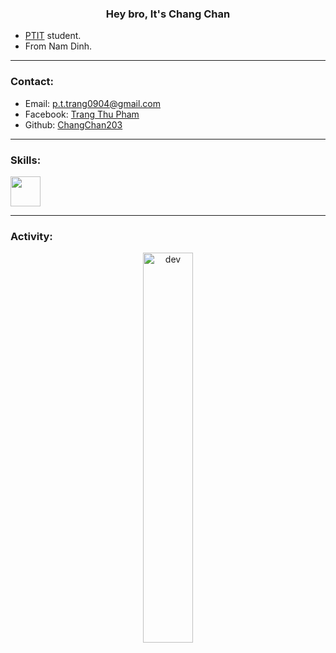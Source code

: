 
<h3 align="center">Hey bro, It's Chang Chan</h3>

- [PTIT](https://portal.ptit.edu.vn/) student.
- From Nam Dinh.


<hr>
<h3>Contact:</h3>

  - Email: p.t.trang0904@gmail.com
  - Facebook: [Trang Thu Pham](https://www.facebook.com/ChangChan203/")
  - Github: [ChangChan203](https://github.com/ChangChan203)

<hr>
<h3>Skills:</h3>

<p align="left">
  <img src="https://images.viblo.asia/cb7f3051-b4f7-4ca0-932a-0f32f8e1fd0a.png" width ="48" height="48"/>
</p>

<hr>
<h3>Activity:</h3>
 <p align="center">
   <img src="https://media.tenor.com/QxE-o0_qzbYAAAAC/usagyuuun-laptop.gif" alt="dev" width="40%" height="40%"/>
 </p>
